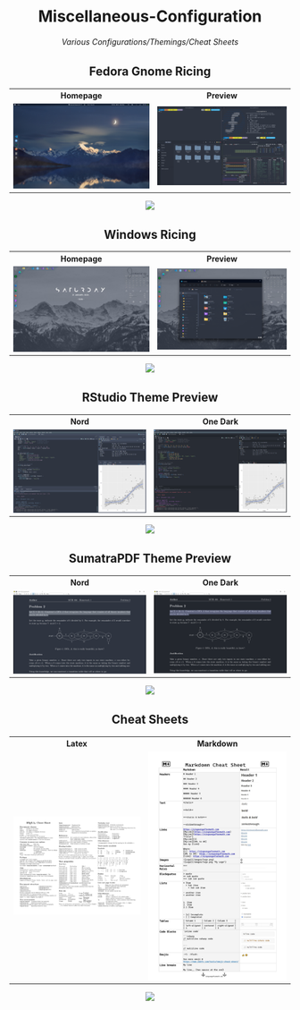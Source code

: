 <h1 align="center">Miscellaneous-Configuration</h1>
<h6 align="center">Various Configurations/Themings/Cheat Sheets</p>

<h2 align="center">Fedora Gnome Ricing</h2>

<div align="center">
<table>
  <tr>
    <th>Homepage</th>
    <th>Preview</th>
  </tr>
  <tr>
    <td><img src="/Linux%20Ricing/README.assets/Home.png" width="500" /></td>
    <td><img src="/Linux%20Ricing/README.assets/Infos.png" width="500" /></td>
  </tr>
</table>

[![](https://img.shields.io/badge/Visit%20Here-282c34?style=for-the-badge&logoColor=white)](https://github.com/Sang-Buster/Miscellaneous-Configuration/tree/main/Linux%20Ricing)
</div>

<h2 align="center">Windows Ricing</h2>

<div align="center">
<table>
  <tr>
    <th>Homepage</th>
    <th>Preview</th>
  </tr>
  <tr>
    <td><img src="/Windows%20Ricing/README.assets/Home.png" width="500" /></td>
    <td><img src="/Windows%20Ricing/README.assets/File_Explorer.png" width="500" /></td>
  </tr>
</table>

[![](https://img.shields.io/badge/Visit%20Here-282c34?style=for-the-badge&logoColor=white)](https://github.com/Sang-Buster/Miscellaneous-Configuration/tree/main/Windows%20Ricing)
</div>


<h2 align="center">RStudio Theme Preview</h2>

<div align="center">
<table>
  <tr>
    <th>Nord</th>
    <th>One Dark</th>
  </tr>
  <tr>
    <td><img src="/RStudio%20Themes/README.assets/Nord%20Theme%20Preview.png" width="500" /></td>
    <td><img src="/RStudio%20Themes/README.assets/One-Dark%20Theme%20Preview.png" width="500" /></td>
  </tr>
</table>

[![](https://img.shields.io/badge/Visit%20Here-282c34?style=for-the-badge&logoColor=white)](https://github.com/Sang-Buster/Miscellaneous-Configuration/tree/main/RStudio%20Themes)
</div>



<h2 align="center">SumatraPDF Theme Preview</h2>

<div align="center">
<table>
  <tr>
    <th>Nord</th>
    <th>One Dark</th>
  </tr>
  <tr>
    <td><img src="/SumatraPDF%20Themes/README.assets/Nord.png" width="500" /></td>
    <td><img src="/SumatraPDF%20Themes/README.assets/One-Dark.png" width="500" /></td>
  </tr>
</table>

[![](https://img.shields.io/badge/Visit%20Here-282c34?style=for-the-badge&logoColor=white)](https://github.com/Sang-Buster/Miscellaneous-Configuration/tree/main/SumatraPDF%20Themes)
</div>




<h2 align="center">Cheat Sheets</h2>

<div align="center">
<table>
  <tr>
    <th>Latex</th>
    <th>Markdown</th>
  </tr>
  <tr>
    <td><img src="/Cheat%20Sheets/README.assets/Latex.png" width="500" /></td>
    <td><img src="/Cheat%20Sheets/README.assets/Markdown.png" width="500" /></td>
  </tr>
</table>

[![](https://img.shields.io/badge/Visit%20Here-282c34?style=for-the-badge&logoColor=white)](https://github.com/Sang-Buster/Miscellaneous-Configuration/tree/main/Cheat%20Sheets)
</div>
